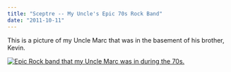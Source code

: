 ```yaml
---
title: "Sceptre -- My Uncle's Epic 70s Rock Band"
date: "2011-10-11"
---
```


This is a picture of my Uncle Marc that was in the basement of his brother, Kevin.

[![Epic Rock band that my Uncle Marc was in during the 70s.](http://www.stephenbalaban.com/sceptre-my-uncles-epic-70s-rock-band/images/marc.jpg "Sceptre - My Uncle's Band")](http://www.stephenbalaban.com/sceptre-my-uncles-epic-70s-rock-band/images/marc.jpg)
